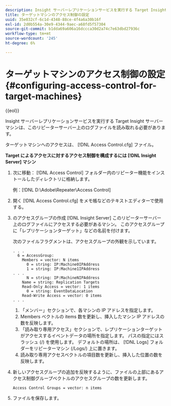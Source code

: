 ```yaml
---
description: Insight サーバーレプリケーションサービスを実行する Target Insight サーバーマシンは、このリピーターサーバー上のログファイルを読み取れる必要があります。
title: ターゲットマシンのアクセス制御の設定
uuid: 35e032cf-6c1d-4348-88ce-4f4a6a30b16f
exl-id: 2d0b554a-30e9-4344-9aec-a68fd5f57304
source-git-commit: b1dda69a606a16dccca30d2a74c7e63dbd27936c
workflow-type: tm+mt
source-wordcount: '245'
ht-degree: 6%

---
```


# ターゲットマシンのアクセス制御の設定{#configuring-access-control-for-target-machines}

{{eol}}

Insight サーバーレプリケーションサービスを実行する Target Insight サーバーマシンは、このリピーターサーバー上のログファイルを読み取れる必要があります。

ターゲットマシンへのアクセスは、 [!DNL Access Control.cfg] ファイル。

**Target によるアクセスに対するアクセス制御を構成するには [!DNL Insight Server] マシン**

1. 次に移動： [!DNL Access Control] フォルダー内のリピーター機能をインストールしたディレクトリに格納します。

   例：[!DNL D:\Adobe\Repeater\Access Control]

1. 開く [!DNL Access Control.cfg] をメモ帳などのテキストエディターで使用する。
1. のアクセスグループの作成 [!DNL Insight Server] このリピーターサーバー上のログファイルにアクセスする必要があるマシン。 このアクセスグループに「レプリケーションターゲット」などの名前を付けます。

   次のファイルフラグメントは、アクセスグループの外観を示しています。

   ```
   . . . 
     6 = AccessGroup: 
       Members = vector: N items 
         0 = string: IP:Machine0IPAddress 
         1 = string: IP:Machine1IPAddress 
   . . . 
         N = string: IP:MachineNIPAddress 
       Name = string: Replication Targets 
       Read-Only Access = vector: 1 items 
         0 = string: EventDataLocation 
       Read-Write Access = vector: 0 items 
   . . .
   ```

   1. 「メンバー」セクションで、各マシンの IP アドレスを指定します。
   1. Members ベクトルの items 数を更新し、挿入したマシン IP アドレスの数を反映します。
   1. 「読み取り専用アクセス」セクションで、レプリケーションターゲットがアクセスするイベントデータの場所を指定します。 パスの指定にはスラッシュ (/) を使用します。 デフォルトの場所は、 [!DNL Logs] フォルダーをリピーターマシン (/Logs/) 上に置きます。
   1. 読み取り専用アクセスベクトルの項目数を更新し、挿入した位置の数を反映します。

1. 新しいアクセスグループの追加を反映するように、ファイルの上部にあるアクセス制御グループベクトルのアクセスグループの数を更新します。

   ```
   Access Control Groups = vector: n items
   ```

1. ファイルを保存します。
